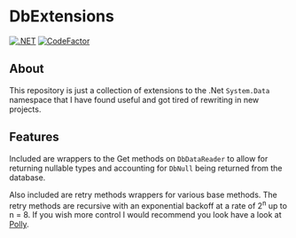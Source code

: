 # DbExtensions

[![.NET](https://github.com/tralmix/DbExtensions/actions/workflows/dotnet.yml/badge.svg)](https://github.com/tralmix/DbExtensions/actions/workflows/dotnet.yml)
[![CodeFactor](https://www.codefactor.io/repository/github/tralmix/dbextensions/badge)](https://www.codefactor.io/repository/github/tralmix/dbextensions) 

## About
This repository is just a collection of extensions to the .Net `System.Data` namespace that I have found useful and got tired of rewriting in new projects. 

## Features
Included are wrappers to the Get methods on `DbDataReader` to allow for returning nullable types and accounting for `DbNull` being returned from the database.

Also included are retry methods wrappers for various base methods. The retry methods are recursive with an exponential backoff at a rate of 2<sup>n</sup> up to n = 8.  If you wish more control I would recommend you look have a look at [Polly](https://github.com/App-vNext/Polly).